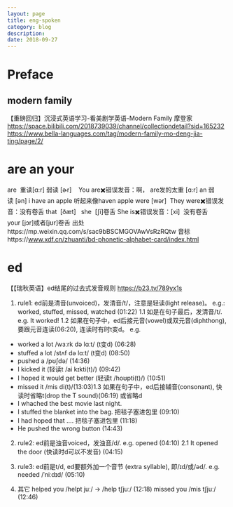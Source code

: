 ```yaml
---
layout: page
title: eng-spoken
category: blog
description: 
date: 2018-09-27
---
```

# Preface
## modern family
【重磅回归】沉浸式英语学习-看美剧学英语-Modern Family 摩登家
https://space.bilibili.com/2018739039/channel/collectiondetail?sid=165232
https://www.bella-languages.com/tag/modern-family-mo-deng-jia-ting/page/2/

# are an your
are  重读[ɑ:r] 弱读 [ɚr]    You are✖️错误发音：啊， are发的太重 [ɑ:r]
an 弱读 [ən] i have an apple 听起来像haven apple
were [wər]  They were✖️错误发音：没有卷舌
that  [ðæt]  
she  [ʃi]卷舌 She is✖️错误发音：[xi]  没有卷舌
your [jɔr]或者[jʊr]卷舌
出处https://mp.weixin.qq.com/s/sac9bBSCMGOVAwVsRzRQtw
音标https://www.xdf.cn/zhuanti/bd-phonetic-alphabet-card/index.html

# ed
【【瑞秋英语】ed结尾的过去式发音规则 https://b23.tv/789yx1s
1. rule1: ed前是清音(unvoiced)，发清音/t/，注意是轻读(light release)。 e.g.: worked, stuffed, missed, watched (01:22)
1.1  如是在句子最后，发清音/t/. e.g. It worked!
1.2 如果在句子中，ed后接元音(vowel)或双元音(diphthong), 要跟元音连读(06:20), 连读时有时t变d。
e.g. 
- worked a lot /wɜːrk də lɑːt/ (t变d) (06:28)
- stuffed a lot /stʌf də lɑːt/ (t变d) (08:50)
- pushed a /pʊʃdə/ (14:36)
- I kicked it (轻读t /ai kɪkti(t)/) (09:42)
- I hoped it would get better (轻读t /hoʊpti(t)/) (10:51)
- missed it /mis di(t)/(13:03)1.3 如果在句子中，ed后接辅音(consonant), 快读时省略t(drop the T sound)(06:19) 或省略d
- I whached the best movie last night. 
- I stuffed the blanket into the bag. 把毯子塞进包里 (09:10)
- I had hoped that .... 把毯子塞进包里 (11:18)
- He pushed the wrong button (14:43)

2. rule2: ed前是浊音voiced，发浊音/d/. e.g.  opened (04:10)
2.1 It opened the door (快读时d可以不发音) (04:15)

3. rule3: ed前是t/d, ed要额外加一个音节 (extra syllable), 即/ɪd/或/əd/.  e.g. needed /ˈniːdɪd/ (05:10)

4. 其它
helped you /helpt juː/ -> /help tʃjuː/ (12:18)
missed you /mis tʃjuː/ (12:46)